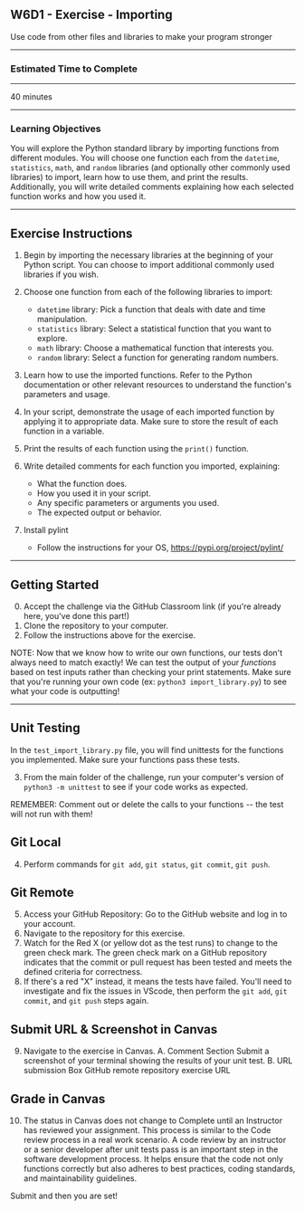 ## W6D1 - Exercise - Importing

Use code from other files and libraries to make your program stronger

---

### Estimated Time to Complete

---

40 minutes

---

### Learning Objectives

You will explore the Python standard library by importing functions from different modules. You will choose one function each from the `datetime`, `statistics`, `math`, and `random` libraries (and optionally other commonly used libraries) to import, learn how to use them, and print the results. Additionally, you will write detailed comments explaining how each selected function works and how you used it.

---

## Exercise Instructions

1. Begin by importing the necessary libraries at the beginning of your Python script. You can choose to import additional commonly used libraries if you wish.

2. Choose one function from each of the following libraries to import:
   - `datetime` library: Pick a function that deals with date and time manipulation.
   - `statistics` library: Select a statistical function that you want to explore.
   - `math` library: Choose a mathematical function that interests you.
   - `random` library: Select a function for generating random numbers.

3. Learn how to use the imported functions. Refer to the Python documentation or other relevant resources to understand the function's parameters and usage.

4. In your script, demonstrate the usage of each imported function by applying it to appropriate data. Make sure to store the result of each function in a variable.

5. Print the results of each function using the `print()` function.

6. Write detailed comments for each function you imported, explaining:
   - What the function does.
   - How you used it in your script.
   - Any specific parameters or arguments you used.
   - The expected output or behavior.

7. Install pylint
   - Follow the instructions for your OS,  https://pypi.org/project/pylint/

---

## Getting Started

0. Accept the challenge via the GitHub Classroom link (if you're already here, you've done this part!)
1. Clone the repository to your computer.
2. Follow the instructions above for the exercise.

NOTE: Now that we know how to write our own functions, our tests don't always need to match exactly! We can test the output of your _functions_ based on test inputs rather than checking your print statements. Make sure that you're running your own code (ex: `python3 import_library.py`) to see what your code is outputting!

---

## Unit Testing

In the `test_import_library.py` file, you will find unittests for the functions you implemented. Make sure your functions pass these tests.

3. From the main folder of the challenge, run your computer's version of `python3 -m unittest` to see if your code works as expected.

REMEMBER: Comment out or delete the calls to your functions -- the test will not run with them!

## Git Local

4. Perform commands for `git add`, `git status`, `git commit`, `git push`.

## Git Remote

5. Access your GitHub Repository: Go to the GitHub website and log in to your account.
6. Navigate to the repository for this exercise.
7. Watch for the Red X (or yellow dot as the test runs) to change to the green check mark. The green check mark on a GitHub repository indicates that the commit or pull request has been tested and meets the defined criteria for correctness.
8. If there's a red "X" instead, it means the tests have failed. You'll need to investigate and fix the issues in VScode, then perform the `git add`, `git commit`, and `git push` steps again.

## Submit URL & Screenshot in Canvas

9. Navigate to the exercise in Canvas.
    A. Comment Section
        Submit a screenshot of your terminal showing the results of your unit test.
    B. URL submission Box
        GitHub remote repository exercise URL

## Grade in Canvas

10. The status in Canvas does not change to Complete until an Instructor has reviewed your assignment. This process is similar to the Code review process in a real work scenario. A code review by an instructor or a senior developer after unit tests pass is an important step in the software development process. It helps ensure that the code not only functions correctly but also adheres to best practices, coding standards, and maintainability guidelines.

Submit and then you are set!
